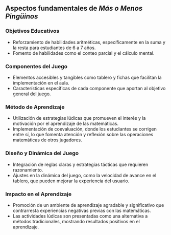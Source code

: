 ## Aspectos fundamentales de *Más o Menos Pingüinos*

### Objetivos Educativos
- Reforzamiento de habilidades aritméticas, específicamente en la suma y la resta para estudiantes de 6 a 7 años.
- Fomento de habilidades como el conteo parcial y el cálculo mental.

### Componentes del Juego
- Elementos accesibles y tangibles como tablero y fichas que facilitan la implementación en el aula.
- Características específicas de cada componente que aportan al objetivo general del juego.

### Método de Aprendizaje
- Utilización de estrategias lúdicas que promueven el interés y la motivación por el aprendizaje de las matemáticas.
- Implementación de coevaluación, donde los estudiantes se corrigen entre sí, lo que fomenta atención y reflexión sobre las operaciones matemáticas de otros jugadores.

### Diseño y Dinámica del Juego
- Integración de reglas claras y estrategias tácticas que requieren razonamiento.
- Ajustes en la dinámica del juego, como la velocidad de avance en el tablero, que pueden mejorar la experiencia del usuario.

### Impacto en el Aprendizaje
- Promoción de un ambiente de aprendizaje agradable y significativo que contrarresta experiencias negativas previas con las matemáticas.
- Las actividades lúdicas son presentadas como una alternativa a métodos tradicionales, mostrando resultados positivos en el aprendizaje.

